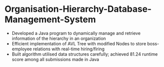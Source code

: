 # Organisation-Hierarchy-Database-Management-System
* Developed a Java program to dynamically manage and retrieve information of the hierarchy in an organization
* Efficient implementation of AVL Tree with modified Nodes to store boss-employee relations with real-time hiring/firing
* Built algorithm utilised data structures carefully; achieved 81.24 runtime score among all submissions made in Java
